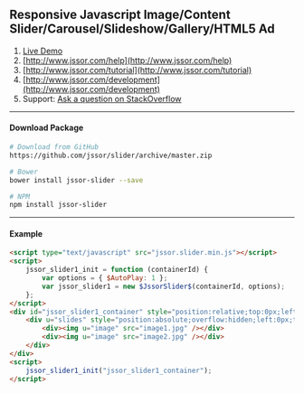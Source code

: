 
Responsive Javascript Image/Content Slider/Carousel/Slideshow/Gallery/HTML5 Ad
--------------------------------------

1. [Live Demo](http://www.jssor.com)
2. [http://www.jssor.com/help](http://www.jssor.com/help)
2. [http://www.jssor.com/tutorial](http://www.jssor.com/tutorial)
2. [http://www.jssor.com/development](http://www.jssor.com/development)
3. Support: [Ask a question on StackOverflow](http://stackoverflow.com/search?tab=relevance&q=jssor)

--------------------------------------
#### Download Package

```sh
# Download from GitHub
https://github.com/jssor/slider/archive/master.zip

# Bower
bower install jssor-slider --save

# NPM
npm install jssor-slider
```

--------------------------------------
#### Example
```html
<script type="text/javascript" src="jssor.slider.min.js"></script>
<script>
    jssor_slider1_init = function (containerId) {
        var options = { $AutoPlay: 1 };
        var jssor_slider1 = new $JssorSlider$(containerId, options);
    };
</script>
<div id="jssor_slider1_container" style="position:relative;top:0px;left:0px;width:600px;height:300px;">
    <div u="slides" style="position:absolute;overflow:hidden;left:0px;top:0px;width:600px;height:300px;">
        <div><img u="image" src="image1.jpg" /></div>
        <div><img u="image" src="image2.jpg" /></div>
    </div>
</div>
<script>
    jssor_slider1_init("jssor_slider1_container");
</script>
```
